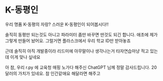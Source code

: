# K-동평인
우리 명품 K-동평의 자랑? 스러운 K-동평인이 되어봅시다!!

솔직히 동평만 되는것도 아니고 파라미터 좀만 바꾸면 딴것도 되긴 합니다.
애초에 제가 그렇게 만들어 놨어요. 그럴거면 플라스크에서 우리 학교 ID만 받아놓죠

근데 솔직히 아직 개발중이라 리드미에 아무말이나 생각나는거 타자연습마냥 적고 있는데 이게 맞나 싶네요

아 참, 우리 r.py 에 교육청 매핑 노가다 해주신 ChatGPT 님께 정말 감사드립니다.
20달러의 가치가 있네요. 참 인간같애요 해달라면 해주고
